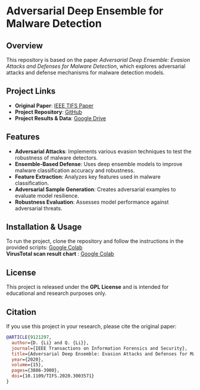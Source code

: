 # Adversarial Deep Ensemble for Malware Detection

## Overview

This repository is based on the paper *Adversarial Deep Ensemble: Evasion Attacks and Defenses for Malware Detection*, which explores adversarial attacks and defense mechanisms for malware detection models.

## Project Links
- **Original Paper**: [IEEE TIFS Paper](https://doi.org/10.1109/TIFS.2020.3003571)
- **Project Repository**: [GitHub](https://github.com/deqangss/adv-dnn-ens-malware)
- **Project Results & Data**: [Google Drive](https://drive.google.com/drive/folders/1Cx9WRFVQq8kqYsCDkpQKMV748heQ4OKL?usp=sharing)

## Features
- **Adversarial Attacks**: Implements various evasion techniques to test the robustness of malware detectors.
- **Ensemble-Based Defense**: Uses deep ensemble models to improve malware classification accuracy and robustness.
- **Feature Extraction**: Analyzes key features used in malware classification.
- **Adversarial Sample Generation**: Creates adversarial examples to evaluate model resilience.
- **Robustness Evaluation**: Assesses model performance against adversarial threats.

## Installation & Usage
To run the project, clone the repository and follow the instructions in the provided scripts: [Google Colab](https://colab.research.google.com/drive/1vn0Vw8LOYKag8Wdfto3AvhlZKdknupq2)  
**VirusTotal scan result chart** : [Google Colab](https://colab.research.google.com/drive/1rKOXRXfO4gaXkFTIwXWmoI0AhkOMUwAI?usp=sharing)

## License
This project is released under the **GPL License** and is intended for educational and research purposes only.

## Citation
If you use this project in your research, please cite the original paper:

```bibtex
@ARTICLE{9121297,
  author={D. {Li} and Q. {Li}},
  journal={IEEE Transactions on Information Forensics and Security},
  title={Adversarial Deep Ensemble: Evasion Attacks and Defenses for Malware Detection},
  year={2020},
  volume={15},
  pages={3886-3900},
  doi={10.1109/TIFS.2020.3003571}
}
